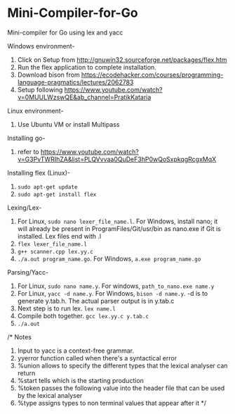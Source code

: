 # Mini-Compiler-for-Go
Mini-compiler for Go using lex and yacc

Windows environment-
1. Click on Setup from http://gnuwin32.sourceforge.net/packages/flex.htm
2. Run the flex application to complete installation.
3. Download bison from https://ecodehacker.com/courses/programming-language-pragmatics/lectures/2062783
4. Setup following https://www.youtube.com/watch?v=0MUULWzswQE&ab_channel=PratikKataria

Linux environment-
1. Use Ubuntu VM or install Multipass

Installing go-
1. refer to https://www.youtube.com/watch?v=G3PvTWRIhZA&list=PLQVvvaa0QuDeF3hP0wQoSxpkqgRcgxMqX

Installing flex (Linux)-
1. ```sudo apt-get update```
2. ```sudo apt-get install flex```	

Lexing/Lex-
1. For Linux, ```sudo nano lexer_file_name.l```. For Windows, install nano; it will already be present in ProgramFiles/Git/usr/bin as nano.exe if Git is installed. Lex files end with .l
2. ```flex lexer_file_name.l```
3. ```g++ scanner.cpp lex.yy.c```
4. ```./a.out program_name.go```. For Windows, ```a.exe program_name.go```

Parsing/Yacc-
1. For Linux, ```sudo nano name.y```. For windows, ```path_to_nano.exe name.y``` 
2. For Linux, ```yacc -d name.y```. For Windows, ```bison -d name.y```. -d is to generate y.tab.h. The actual parser output is in y.tab.c
3. Next step is to run lex. ```lex name.l```
4. Compile both together. ```gcc lex.yy.c y.tab.c```
5. ```./a.out```

/* Notes
1. Input to yacc is a context-free grammar.
2. yyerror function called when there's a syntactical error
3. %union allows to specify the different types that the lexical analyser can return
4. %start tells which is the starting production
5. %token passes the following value into the header file that can be used by the lexical analyser
6. %type assigns types to non terminal values that appear after it
*/
